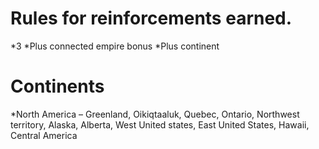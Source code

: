 # Rules for reinforcements earned.
*3
*Plus connected empire bonus
*Plus  continent
# Continents
*North America – Greenland, Oikiqtaaluk, Quebec, Ontario, Northwest territory, Alaska, Alberta, West United states, East United States, Hawaii, Central America
